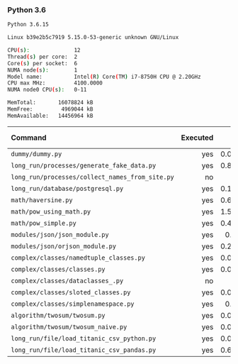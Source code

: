 ### **Python 3.6**

```bash
Python 3.6.15

Linux b39e2b5c7919 5.15.0-53-generic unknown GNU/Linux

CPU(s):              12
Thread(s) per core:  2
Core(s) per socket:  6
NUMA node(s):        1
Model name:          Intel(R) Core(TM) i7-8750H CPU @ 2.20GHz
CPU max MHz:         4100.0000
NUMA node0 CPU(s):   0-11

MemTotal:       16078824 kB
MemFree:         4969044 kB
MemAvailable:   14456964 kB
```

| Command | Executed | Mean [s] | Stddev [s] | Median [s] | Min [s] | Max [s] | Memory [MB] |
|:---|---:|---:|---:|---:|---:|---:|---:|
| `dummy/dummy.py` | yes | 0.03312 | 0.00171 | 0.03251 | 0.03236 | 0.03795 | 21.50273 |
| `long_run/processes/generate_fake_data.py` | yes | 0.80236 | 0.00447 | 0.80146 | 0.79616 | 0.81018 | 64.65352 |
| `long_run/processes/collect_names_from_site.py` | no | -1 | -1 | -1 | -1 | -1 | -1 |
| `long_run/database/postgresql.py` | yes | 0.14422 | 0.00198 | 0.14431 | 0.14186 | 0.14899 | 26.70508 |
| `math/haversine.py` | yes | 0.61803 | 0.02527 | 0.60929 | 0.59697 | 0.68087 | 21.79766 |
| `math/pow_using_math.py` | yes | 1.59405 | 0.07067 | 1.58502 | 1.49987 | 1.69209 | 21.68242 |
| `math/pow_simple.py` | yes | 0.44517 | 0.00759 | 0.44405 | 0.43669 | 0.4588 | 21.73633 |
| `modules/json/json_module.py` | yes | 0.4105 | 0.00639 | 0.41043 | 0.39936 | 0.42147 | 21.76914 |
| `modules/json/orjson_module.py` | yes | 0.26228 | 0.00313 | 0.26191 | 0.25723 | 0.2671 | 22.59766 |
| `complex/classes/namedtuple_classes.py` | yes | 0.09313 | 0.00161 | 0.0934 | 0.0908 | 0.09587 | 22.19727 |
| `complex/classes/classes.py` | yes | 0.04436 | 0.00047 | 0.04423 | 0.04373 | 0.04549 | 22.12031 |
| `complex/classes/dataclasses_.py` | no | -1 | -1 | -1 | -1 | -1 | -1 |
| `complex/classes/sloted_classes.py` | yes | 0.04472 | 0.0015 | 0.04435 | 0.04321 | 0.04878 | 21.92344 |
| `complex/classes/simplenamespace.py` | yes | 0.0591 | 0.00076 | 0.05899 | 0.05835 | 0.06097 | 21.98984 |
| `algorithm/twosum/twosum.py` | yes | 0.08012 | 0.00322 | 0.079 | 0.07771 | 0.0884 | 22.21758 |
| `algorithm/twosum/twosum_naive.py` | yes | 0.07863 | 0.00036 | 0.07858 | 0.07801 | 0.07922 | 22.24219 |
| `long_run/file/load_titanic_csv_python.py` | yes | 0.06894 | 0.0023 | 0.06819 | 0.06727 | 0.07516 | 22.07578 |
| `long_run/file/load_titanic_csv_pandas.py` | yes | 0.66368 | 0.00568 | 0.66173 | 0.65768 | 0.67677 | 61.73633 |
